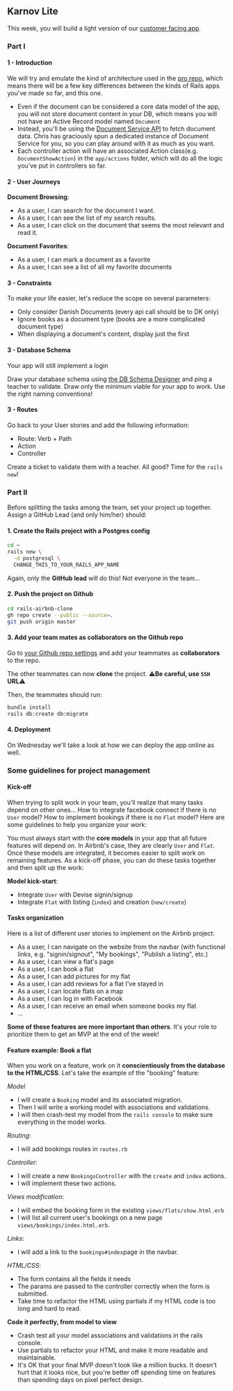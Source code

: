 ## Karnov Lite

This week, you will build a light version of our [customer facing app](https://pro.karnovgroup.dk).

### Part I

#### 1 - Introduction

We will try and emulate the kind of architecture used in the [pro repo](https://github.com/karnov/pro), which means there will be a few key differences between the kinds of Rails apps you've made so far, and this one.

- Even if the document can be considered a core data model of the app, you will not store document content in your DB, which means you will not have an Active Record model named `Document`
- Instead, you'll be using the [Document Service API](https://github.com/karnov/document-service/) to fetch document data. Chris has graciously spun a dedicated instance of Document Service for you, so you can play around with it as much as you want.
- Each controller action will have an associated Action class(e.g. `DocumentShowAction`) in the `app/actions` folder, which will do all the logic you've put in controllers so far.

#### 2 - User Journeys

**Document Browsing**:

- As a user, I can search for the document I want.
- As a user, I can see the list of my search results.
- As a user, I can click on the document that seems the most relevant and read it.

**Document Favorites**:
- As a user, I can mark a document as a favorite
- As a user, I can see a list of all my favorite documents

#### 3 - Constraints

To make your life easier, let's reduce the scope on several parameters:

- Only consider Danish Documents (every api call should be to DK only)
- Ignore books as a document type (books are a more complicated document type)
- When displaying a document's content, display just the first

#### 3 - Database Schema

Your app will still implement a login

Draw your database schema using [the DB Schema Designer](https://ondras.zarovi.cz/sql/demo/) and ping a teacher to validate. Draw only the minimum viable for your app to work. Use the right naming conventions!

#### 3 - Routes

Go back to your User stories and add the following information:

- Route: Verb + Path
- Action
- Controller

Create a ticket to validate them with a teacher. All good? Time for the `rails new`!

### Part II

Before splitting the tasks among the team, set your project up together. Assign a GitHub Lead (and only him/her) should:

#### 1. Create the Rails project with a Postgres config

```bash
cd ~
rails new \
  -d postgresql \
  CHANGE_THIS_TO_YOUR_RAILS_APP_NAME
```

Again, only the **GitHub lead** will do this! Not everyone in the team...

#### 2. Push the project on Github

```bash
cd rails-airbnb-clone
gh repo create --public --source=.
git push origin master
```

#### 3. Add your team mates as collaborators on the Github repo

Go to [your Github repo settings](https://github.com/<user.github_nickname>/rails-airbnb-clone/settings/collaboration) and add your teammates as **collaborators** to the repo.

The other teammates can now **clone** the project. ⚠️**Be careful, use `SSH` URL**⚠️

Then, the teammates should run:

```bash
bundle install
rails db:create db:migrate
```

#### 4. Deployment

On Wednesday we'll take a look at how we can deploy the app online as well.

### Some guidelines for project management

#### Kick-off

When trying to split work in your team, you'll realize that many tasks depend on other ones... How to integrate facebook connect if there is no `User` model? How to implement bookings if there is no `Flat` model? Here are some guidelines to help you organize your work:

You must always start with the **core models** in your app that all future features will depend on. In Airbnb's case, they are clearly `User` and `Flat`. Once these models are integrated, it becomes easier to split work on remaining features. As a kick-off phase, you can do these tasks together and then split up the work:

**Model kick-start**:
- Integrate `User` with Devise signin/signup
- Integrate `Flat` with listing (`index`) and creation (`new/create`)

#### Tasks organization

Here is a list of different user stories to implement on the Airbnb project:

- As a user, I can navigate on the website from the navbar (with functional links, e.g. "signin/signout", "My bookings", "Publish a listing", etc.)
- As a user, I can view a flat's page
- As a user, I can book a flat
- As a user, I can add pictures for my flat
- As a user, I can add reviews for a flat I've stayed in
- As a user, I can locate flats on a map
- As a user, I can log in with Facebook
- As a user, I can receive an email when someone books my flat
- ...

**Some of these features are more important than others**. It's your role to prioritize them to get an MVP at the end of the week!

#### Feature example: Book a flat

When you work on a feature, work on it **conscientiously from the database to the HTML/CSS**. Let's take the example of the "booking" feature:

*Model*
- I will create a `Booking` model and its associated migration.
- Then I will write a working model with associations and validations.
- I will then crash-test my model from the `rails console` to make sure everything in the model works.

*Routing*:
- I will add bookings routes in `routes.rb`

*Controller*:
- I will create a new `BookingsController` with the `create` and `index` actions.
- I will implement these two actions.

*Views modification*:
- I will embed the booking form in the existing `views/flats/show.html.erb`
- I will list all current user's bookings on a new page `views/bookings/index.html.erb`.

*Links*:
- I will add a link to the `bookings#index`page in the navbar.

*HTML/CSS*:
- The form contains all the fields it needs
- The params are passed to the controller correctly when the form is submitted.
- Take time to refactor the HTML using partials if my HTML code is too long and hard to read.

**Code it perfectly, from model to view**

- Crash test all your model associations and validations in the rails console.
- Use partials to refactor your HTML and make it more readable and maintainable.
- It's OK that your final MVP doesn't look like a million bucks. It doesn't hurt that it looks nice, but you're better off spending time on features than spending days on pixel perfect design.
